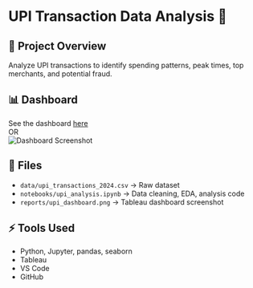 # UPI Transaction Data Analysis 🚀

## 📌 Project Overview
Analyze UPI transactions to identify spending patterns, peak times, top merchants, and potential fraud.

## 📊 Dashboard
See the dashboard [here](https://public.tableau.com/views/YOUR_DASHBOARD_LINK)  
OR  
![Dashboard Screenshot](reports/upi_dashboard.png)

## 📂 Files
- `data/upi_transactions_2024.csv` → Raw dataset  
- `notebooks/upi_analysis.ipynb` → Data cleaning, EDA, analysis code  
- `reports/upi_dashboard.png` → Tableau dashboard screenshot  

## ⚡ Tools Used
- Python, Jupyter, pandas, seaborn  
- Tableau  
- VS Code  
- GitHub
